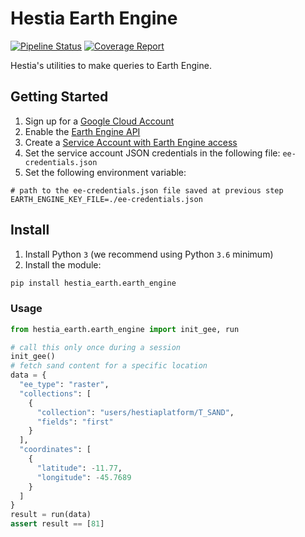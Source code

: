 # Hestia Earth Engine

[![Pipeline Status](https://gitlab.com/hestia-earth/hestia-earth-engine/badges/master/pipeline.svg)](https://gitlab.com/hestia-earth/hestia-earth-engine/commits/master)
[![Coverage Report](https://gitlab.com/hestia-earth/hestia-earth-engine/badges/master/coverage.svg)](https://gitlab.com/hestia-earth/hestia-earth-engine/commits/master)

Hestia's utilities to make queries to Earth Engine.

## Getting Started

1. Sign up for a [Google Cloud Account](https://cloud.google.com)
2. Enable the [Earth Engine API](https://developers.google.com/earth-engine)
3. Create a [Service Account with Earth Engine access](https://developers.google.com/earth-engine/guides/service_account)
4. Set the service account JSON credentials in the following file: `ee-credentials.json`
5. Set the following environment variable:
```
# path to the ee-credentials.json file saved at previous step
EARTH_ENGINE_KEY_FILE=./ee-credentials.json
```

## Install

1. Install Python `3` (we recommend using Python `3.6` minimum)
2. Install the module:
```bash
pip install hestia_earth.earth_engine
```

### Usage

```python
from hestia_earth.earth_engine import init_gee, run

# call this only once during a session
init_gee()
# fetch sand content for a specific location
data = {
  "ee_type": "raster",
  "collections": [
    {
      "collection": "users/hestiaplatform/T_SAND",
      "fields": "first"
    }
  ],
  "coordinates": [
    {
      "latitude": -11.77,
      "longitude": -45.7689
    }
  ]
}
result = run(data)
assert result == [81]
```
